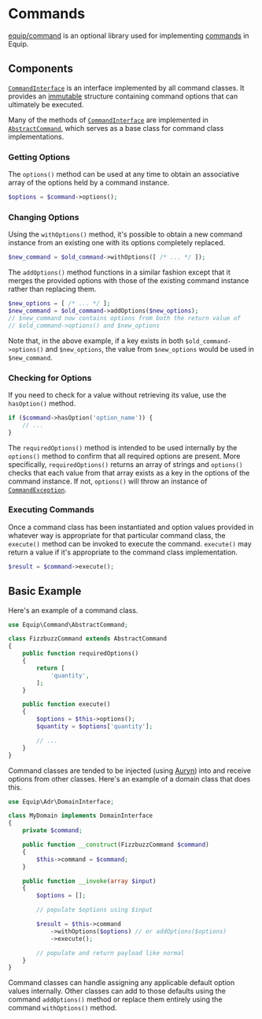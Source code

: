 # Commands

[equip/command](https://github.com/equip/command) is an optional library used for implementing [commands](https://sourcemaking.com/design_patterns/command) in Equip.

## Components

[`CommandInterface`](https://github.com/equip/command/blob/master/src/CommandInterface.php) is an interface implemented by all command classes. It provides an [immutable](https://en.wikipedia.org/wiki/Immutable_object) structure containing command options that can ultimately be executed.

Many of the methods of [`CommandInterface`](https://github.com/equip/command/blob/master/src/CommandInterface.php) are implemented in [`AbstractCommand`](https://github.com/equip/command/blob/master/src/AbstractCommand.php), which serves as a base class for command class implementations.

### Getting Options

The `options()` method can be used at any time to obtain an associative array of the options held by a command instance.

```php
$options = $command->options();
```

### Changing Options

Using the `withOptions()` method, it's possible to obtain a new command instance from an existing one with its options completely replaced.

```php
$new_command = $old_command->withOptions([ /* ... */ ]);
```

The `addOptions()` method functions in a similar fashion except that it merges the provided options with those of the existing command instance rather than replacing them.

```php
$new_options = [ /* ... */ ];
$new_command = $old_command->addOptions($new_options);
// $new_command now contains options from both the return value of
// $old_command->options() and $new_options
```

Note that, in the above example, if a key exists in both `$old_command->options()` and `$new_options`, the value from `$new_options` would be used in `$new_command`.

### Checking for Options

If you need to check for a value without retrieving its value, use the `hasOption()` method.

```php
if ($command->hasOption('option_name')) {
    // ...
}
```

The `requiredOptions()` method is intended to be used internally by the `options()` method to confirm that all required options are present. More specifically, `requiredOptions()` returns an array of strings and `options()` checks that each value from that array exists as a key in the options of the command instance. If not, `options()` will throw an instance of [`CommandException`](https://github.com/equip/command/blob/master/src/CommandException.php).

### Executing Commands

Once a command class has been instantiated and option values provided in whatever way is appropriate for that particular command class, the `execute()` method can be invoked to execute the command. `execute()` may return a value if it's appropriate to the command class implementation.

```php
$result = $command->execute();
```

## Basic Example

Here's an example of a command class.

```php
use Equip\Command\AbstractCommand;

class FizzbuzzCommand extends AbstractCommand
{
    public function requiredOptions()
    {
        return [
            'quantity',
        ];
    }

    public function execute()
    {
        $options = $this->options();
        $quantity = $options['quantity'];

        // ...
    }
}
```

Command classes are tended to be injected (using [Auryn](http://equipframework.readthedocs.org/en/latest/#dependencies)) into and receive options from other classes. Here's an example of a domain class that does this.

```php
use Equip\Adr\DomainInterface;

class MyDomain implements DomainInterface
{
    private $command;

    public function __construct(FizzbuzzCommand $command)
    {
        $this->command = $command;
    }

    public function __invoke(array $input)
    {
        $options = [];

        // populate $options using $input

        $result = $this->command
            ->withOptions($options) // or addOptions($options)
            ->execute();

        // populate and return payload like normal
    }
}
```

Command classes can handle assigning any applicable default option values internally. Other classes can add to those defaults using the command `addOptions()` method or replace them entirely using the command `withOptions()` method.
